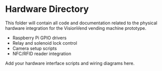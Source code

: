 # Hardware Directory

This folder will contain all code and documentation related to the physical hardware integration for the VisionVend vending machine prototype.

- Raspberry Pi GPIO drivers
- Relay and solenoid lock control
- Camera setup scripts
- NFC/RFID reader integration

Add your hardware interface scripts and wiring diagrams here.
